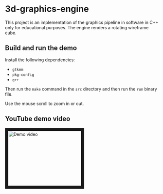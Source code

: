 # 3d-graphics-engine

This project is an implementation of the graphics pipeline in software in C++ only for educational purposes. The engine renders a rotating wireframe cube.

## Build and run the demo

Install the following dependencies:
  * `gtkmm`
  * `pkg-config`
  * `g++`
  
Then run the `make` command in the `src` directory and then run the `run` binary file.

Use the mouse scroll to zoom in or out.

## YouTube demo video

<a href="http://www.youtube.com/watch?feature=player_embedded&v=JBwWZDgK07w" target="_blank">
	<img src="http://img.youtube.com/vi/JBwWZDgK07w/0.jpg" alt="Demo video" width="240" height="180" border="10" />
</a>
